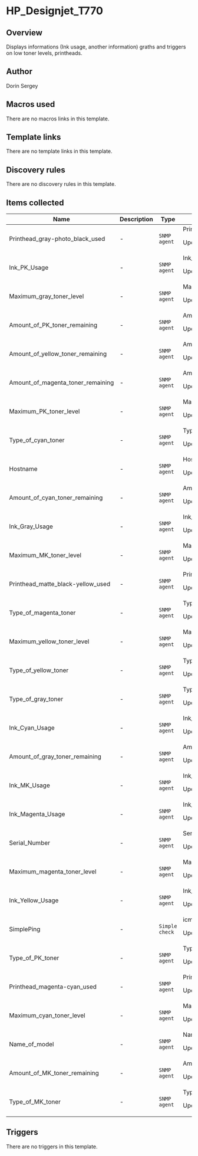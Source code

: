 # HP_Designjet_T770

## Overview

Displays informations (Ink usage, another information) graths and triggers on low toner levels, printheads.



## Author

Dorin Sergey

## Macros used

There are no macros links in this template.

## Template links

There are no template links in this template.

## Discovery rules

There are no discovery rules in this template.

## Items collected

|Name|Description|Type|Key and additional info|
|----|-----------|----|----|
|Printhead_gray-photo_black_used|<p>-</p>|`SNMP agent`|Printhead_gray-photo_black_used<p>Update: 7200</p>|
|Ink_PK_Usage|<p>-</p>|`SNMP agent`|Ink_PK_Usage<p>Update: 7200</p>|
|Maximum_gray_toner_level|<p>-</p>|`SNMP agent`|Maximum_gray_toner_level<p>Update: 86400</p>|
|Amount_of_PK_toner_remaining|<p>-</p>|`SNMP agent`|Amount_of_PK_toner_remaining<p>Update: 3600</p>|
|Amount_of_yellow_toner_remaining|<p>-</p>|`SNMP agent`|Amount_of_yellow_toner_remaining<p>Update: 3600</p>|
|Amount_of_magenta_toner_remaining|<p>-</p>|`SNMP agent`|Amount_of_magenta_toner_remaining<p>Update: 3600</p>|
|Maximum_PK_toner_level|<p>-</p>|`SNMP agent`|Maximum_PK_toner_level<p>Update: 86400</p>|
|Type_of_cyan_toner|<p>-</p>|`SNMP agent`|Type_of_cyan_toner<p>Update: 86400</p>|
|Hostname|<p>-</p>|`SNMP agent`|Hostname<p>Update: 86400</p>|
|Amount_of_cyan_toner_remaining|<p>-</p>|`SNMP agent`|Amount_of_cyan_toner_remaining<p>Update: 3600</p>|
|Ink_Gray_Usage|<p>-</p>|`SNMP agent`|Ink_Gray_Usage<p>Update: 7200</p>|
|Maximum_MK_toner_level|<p>-</p>|`SNMP agent`|Maximum_MK_toner_level<p>Update: 86400</p>|
|Printhead_matte_black-yellow_used|<p>-</p>|`SNMP agent`|Printhead_matte_black-yellow_used<p>Update: 7200</p>|
|Type_of_magenta_toner|<p>-</p>|`SNMP agent`|Type_of_magenta_toner<p>Update: 86400</p>|
|Maximum_yellow_toner_level|<p>-</p>|`SNMP agent`|Maximum_yellow_toner_level<p>Update: 86400</p>|
|Type_of_yellow_toner|<p>-</p>|`SNMP agent`|Type_of_yellow_toner<p>Update: 86400</p>|
|Type_of_gray_toner|<p>-</p>|`SNMP agent`|Type_of_gray_toner<p>Update: 86400</p>|
|Ink_Cyan_Usage|<p>-</p>|`SNMP agent`|Ink_Cyan_Usage<p>Update: 7200</p>|
|Amount_of_gray_toner_remaining|<p>-</p>|`SNMP agent`|Amount_of_gray_toner_remaining<p>Update: 3600</p>|
|Ink_MK_Usage|<p>-</p>|`SNMP agent`|Ink_MK_Usage<p>Update: 7200</p>|
|Ink_Magenta_Usage|<p>-</p>|`SNMP agent`|Ink_Magenta_Usage<p>Update: 7200</p>|
|Serial_Number|<p>-</p>|`SNMP agent`|Serial_Number<p>Update: 72000</p>|
|Maximum_magenta_toner_level|<p>-</p>|`SNMP agent`|Maximum_magenta_toner_level<p>Update: 86400</p>|
|Ink_Yellow_Usage|<p>-</p>|`SNMP agent`|Ink_Yellow_Usage<p>Update: 7200</p>|
|SimplePing|<p>-</p>|`Simple check`|icmpping<p>Update: 360</p>|
|Type_of_PK_toner|<p>-</p>|`SNMP agent`|Type_of_PK_toner<p>Update: 86400</p>|
|Printhead_magenta-cyan_used|<p>-</p>|`SNMP agent`|Printhead_magenta-cyan_used<p>Update: 7200</p>|
|Maximum_cyan_toner_level|<p>-</p>|`SNMP agent`|Maximum_cyan_toner_level<p>Update: 86400</p>|
|Name_of_model|<p>-</p>|`SNMP agent`|Name_of_model<p>Update: 86400</p>|
|Amount_of_MK_toner_remaining|<p>-</p>|`SNMP agent`|Amount_of_MK_toner_remaining<p>Update: 3600</p>|
|Type_of_MK_toner|<p>-</p>|`SNMP agent`|Type_of_MK_toner<p>Update: 86400</p>|
## Triggers

There are no triggers in this template.

